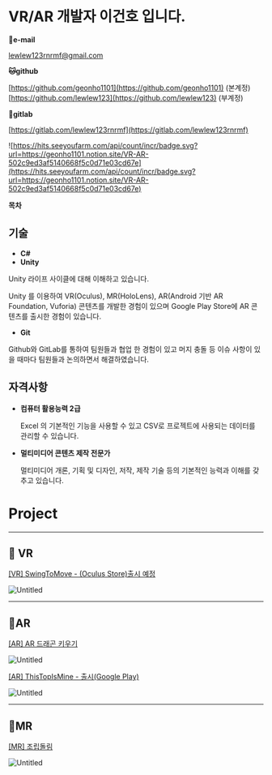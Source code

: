 # VR/AR 개발자 이건호 입니다.

📧**e-mail** 

lewlew123rnrmf@gmail.com

**🐱github** 

 [https://github.com/geonho1101](https://github.com/geonho1101) (본계정)
 [https://github.com/lewlew123](https://github.com/lewlew123) (부계정)

🦊**gitlab** 

[https://gitlab.com/lewlew123rnrmf](https://gitlab.com/lewlew123rnrmf)

![https://hits.seeyoufarm.com/api/count/incr/badge.svg?url=https://geonho1101.notion.site/VR-AR-502c9ed3af5140668f5c0d71e03cd67e](https://hits.seeyoufarm.com/api/count/incr/badge.svg?url=https://geonho1101.notion.site/VR-AR-502c9ed3af5140668f5c0d71e03cd67e)



**목차**

## **기술**

- **C#**
- **Unity**

Unity 라이프 사이클에 대해 이해하고 있습니다.

Unity 를 이용하여 VR(Oculus), MR(HoloLens), AR(Android 기반 AR Foundation, Vuforia) 콘텐츠를 개발한 경험이 있으며 Google Play Store에 AR 콘텐츠를 출시한 경험이 있습니다.

- **Git**

Github와 GitLab를 통하여 팀원들과 협업 한 경험이 있고 머지 충돌 등 이슈 사항이 있을 때마다 팀원들과 논의하면서 해결하였습니다.

## **자격사항**

- **컴퓨터 활용능력 2급**
    
    Excel 의 기본적인 기능을 사용할 수 있고 CSV로 프로젝트에 사용되는 데이터를 관리할 수 있습니다.
    
- **멀티미디어 콘텐츠 제작 전문가**
    
    멀티미디어 개론, 기획 및 디자인, 저작,  제작 기술 등의 기본적인 능력과 이해를 갖추고 있습니다.
    

# Project

---

## 🥽 VR

[[VR] SwingToMove - (Oculus Store)출시 예정](VR%20AR%20%E1%84%80%E1%85%A2%E1%84%87%E1%85%A1%E1%86%AF%E1%84%8C%E1%85%A1%20%E1%84%8B%E1%85%B5%E1%84%80%E1%85%A5%E1%86%AB%E1%84%92%E1%85%A9%20%E1%84%8B%E1%85%B5%E1%86%B8%E1%84%82%E1%85%B5%E1%84%83%E1%85%A1%2073845570b04a404a96a374062e20b418/%5BVR%5D%20SwingToMove%20-%20(Oculus%20Store)%E1%84%8E%E1%85%AE%E1%86%AF%E1%84%89%E1%85%B5%20%E1%84%8B%E1%85%A8%E1%84%8C%E1%85%A5%E1%86%BC%20a7c504cc4dab46e297fab1f879347fd0.md)

![Untitled](VR%20AR%20%E1%84%80%E1%85%A2%E1%84%87%E1%85%A1%E1%86%AF%E1%84%8C%E1%85%A1%20%E1%84%8B%E1%85%B5%E1%84%80%E1%85%A5%E1%86%AB%E1%84%92%E1%85%A9%20%E1%84%8B%E1%85%B5%E1%86%B8%E1%84%82%E1%85%B5%E1%84%83%E1%85%A1%2073845570b04a404a96a374062e20b418/Untitled.png)

---

## 📱AR

[[AR] AR 드래곤 키우기](VR%20AR%20%E1%84%80%E1%85%A2%E1%84%87%E1%85%A1%E1%86%AF%E1%84%8C%E1%85%A1%20%E1%84%8B%E1%85%B5%E1%84%80%E1%85%A5%E1%86%AB%E1%84%92%E1%85%A9%20%E1%84%8B%E1%85%B5%E1%86%B8%E1%84%82%E1%85%B5%E1%84%83%E1%85%A1%2073845570b04a404a96a374062e20b418/%5BAR%5D%20AR%20%E1%84%83%E1%85%B3%E1%84%85%E1%85%A2%E1%84%80%E1%85%A9%E1%86%AB%20%E1%84%8F%E1%85%B5%E1%84%8B%E1%85%AE%E1%84%80%E1%85%B5%20864000b847f24937bd20c65bb8a40737.md)

![Untitled](VR%20AR%20%E1%84%80%E1%85%A2%E1%84%87%E1%85%A1%E1%86%AF%E1%84%8C%E1%85%A1%20%E1%84%8B%E1%85%B5%E1%84%80%E1%85%A5%E1%86%AB%E1%84%92%E1%85%A9%20%E1%84%8B%E1%85%B5%E1%86%B8%E1%84%82%E1%85%B5%E1%84%83%E1%85%A1%2073845570b04a404a96a374062e20b418/Untitled%201.png)

[[AR] ThisTopIsMine - 출시(Google Play)](VR%20AR%20%E1%84%80%E1%85%A2%E1%84%87%E1%85%A1%E1%86%AF%E1%84%8C%E1%85%A1%20%E1%84%8B%E1%85%B5%E1%84%80%E1%85%A5%E1%86%AB%E1%84%92%E1%85%A9%20%E1%84%8B%E1%85%B5%E1%86%B8%E1%84%82%E1%85%B5%E1%84%83%E1%85%A1%2073845570b04a404a96a374062e20b418/%5BAR%5D%20ThisTopIsMine%20-%20%E1%84%8E%E1%85%AE%E1%86%AF%E1%84%89%E1%85%B5(Google%20Play)%20d0638c7d64c14053938841b722761373.md)

![Untitled](VR%20AR%20%E1%84%80%E1%85%A2%E1%84%87%E1%85%A1%E1%86%AF%E1%84%8C%E1%85%A1%20%E1%84%8B%E1%85%B5%E1%84%80%E1%85%A5%E1%86%AB%E1%84%92%E1%85%A9%20%E1%84%8B%E1%85%B5%E1%86%B8%E1%84%82%E1%85%B5%E1%84%83%E1%85%A1%2073845570b04a404a96a374062e20b418/Untitled%202.png)

---

## 🥽MR

[[MR] 조립돌림](VR%20AR%20%E1%84%80%E1%85%A2%E1%84%87%E1%85%A1%E1%86%AF%E1%84%8C%E1%85%A1%20%E1%84%8B%E1%85%B5%E1%84%80%E1%85%A5%E1%86%AB%E1%84%92%E1%85%A9%20%E1%84%8B%E1%85%B5%E1%86%B8%E1%84%82%E1%85%B5%E1%84%83%E1%85%A1%2073845570b04a404a96a374062e20b418/%5BMR%5D%20%E1%84%8C%E1%85%A9%E1%84%85%E1%85%B5%E1%86%B8%E1%84%83%E1%85%A9%E1%86%AF%E1%84%85%E1%85%B5%E1%86%B7%20b4824ceb2e46463da0654612208d9326.md)

![Untitled](VR%20AR%20%E1%84%80%E1%85%A2%E1%84%87%E1%85%A1%E1%86%AF%E1%84%8C%E1%85%A1%20%E1%84%8B%E1%85%B5%E1%84%80%E1%85%A5%E1%86%AB%E1%84%92%E1%85%A9%20%E1%84%8B%E1%85%B5%E1%86%B8%E1%84%82%E1%85%B5%E1%84%83%E1%85%A1%2073845570b04a404a96a374062e20b418/Untitled%203.png)
